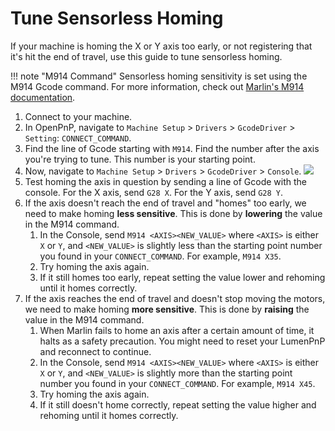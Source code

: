 # Tune Sensorless Homing

If your machine is homing the X or Y axis too early, or not registering that it's hit the end of travel, use this guide to tune sensorless homing.

!!! note "M914 Command"
        Sensorless homing sensitivity is set using the M914 Gcode command. For more information, check out [Marlin's M914 documentation](https://marlinfw.org/docs/gcode/M914.html).

1. Connect to your machine.
2. In OpenPnP, navigate to `Machine Setup` > `Drivers` > `GcodeDriver` > `Setting`: `CONNECT_COMMAND`.
3. Find the line of Gcode starting with `M914`. Find the number after the axis you're trying to tune. This number is your starting point.
4. Now, navigate to `Machine Setup` > `Drivers` > `GcodeDriver` > `Console`.
   ![](img/console.png)
5. Test homing the axis in question by sending a line of Gcode with the console. For the X axis, send `G28 X`. For the Y axis, send `G28 Y`.
6. If the axis doesn't reach the end of travel and "homes" too early, we need to make homing **less sensitive**. This is done by **lowering** the value in the M914 command.
    1. In the Console, send `M914 <AXIS><NEW_VALUE>` where `<AXIS>` is either `X` or `Y`, and `<NEW_VALUE>` is slightly less than the starting point number you found in your `CONNECT_COMMAND`. For example, `M914 X35`.
    2. Try homing the axis again.
    3. If it still homes too early, repeat setting the value lower and rehoming until it homes correctly.
7. If the axis reaches the end of travel and doesn't stop moving the motors, we need to make homing **more sensitive**. This is done by **raising** the value in the M914 command.
    1. When Marlin fails to home an axis after a certain amount of time, it halts as a safety precaution. You might need to reset your LumenPnP and reconnect to continue.
    2. In the Console, send `M914 <AXIS><NEW_VALUE>` where `<AXIS>` is either `X` or `Y`, and `<NEW_VALUE>` is slightly more than the starting point number you found in your `CONNECT_COMMAND`. For example, `M914 X45`.
    3. Try homing the axis again.
    4. If it still doesn't home correctly, repeat setting the value higher and rehoming until it homes correctly.